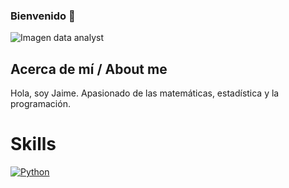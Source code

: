 ### Bienvenido 👋

<!--
**JaimeGalanC/JaimeGalanC** is a ✨ _special_ ✨ repository because its `README.md` (this file) appears on your GitHub profile.

Here are some ideas to get you started:

- 🔭 I’m currently working on ...
- 🌱 I’m currently learning ...
- 👯 I’m looking to collaborate on ...
- 🤔 I’m looking for help with ...
- 💬 Ask me about ...
- 📫 How to reach me: ...
- 😄 Pronouns: ...
- ⚡ Fun fact: ...
-->

<picture>
 <source media="(prefers-color-scheme: dark)" srcset="https://as1.ftcdn.net/v2/jpg/03/54/00/74/1000_F_354007466_mm4QilA3n92YWPseqs82gbWxbb06R1i4.jpg">
 <source media="(prefers-color-scheme: light)" srcset="https://as2.ftcdn.net/v2/jpg/03/57/54/19/1000_F_357541960_PFK1BHUbuwgRvuDJI6IW2hKFJhy1g7Dw.jpg">
 <img alt="Imagen data analyst" src="https://as2.ftcdn.net/v2/jpg/03/57/54/19/1000_F_357541960_PFK1BHUbuwgRvuDJI6IW2hKFJhy1g7Dw.jpg">
</picture>

## Acerca de mí / About me

Hola, soy Jaime. Apasionado de las matemáticas, estadística y la programación.

# Skills

[![Python](https://img.shields.io/badge/Python-yellow?style=for-the-badge&logo=python&logoColor=white&labelColor=101010)]()
